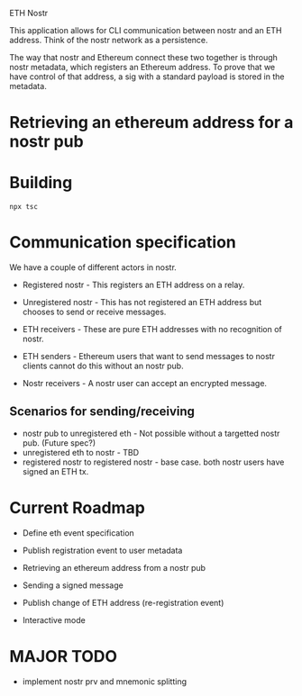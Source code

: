 ETH Nostr

This application allows for CLI communication between nostr and an ETH address. Think of the nostr network as a persistence.

The way that nostr and Ethereum connect these two together is through nostr metadata, which registers an Ethereum address. To prove that we have control of that address, a sig with a standard payload is stored in the metadata.

# Retrieving an ethereum address for a nostr pub
<tbd>

# Building
```
npx tsc
```

# Communication specification

We have a couple of different actors in nostr. 

- Registered nostr - This registers an ETH address on a relay.
- Unregistered nostr - This has not registered an ETH address but chooses to send or receive messages.

- ETH receivers - These are pure ETH addresses with no recognition of nostr.
- ETH senders - Ethereum users that want to send messages to nostr clients cannot do this without an nostr pub.
- Nostr receivers - A nostr user can accept an encrypted message.

## Scenarios for sending/receiving

- nostr pub to unregistered eth - Not possible without a targetted nostr pub. (Future spec?)
- unregistered eth to nostr - TBD
- registered nostr to registered nostr - base case. both nostr users have signed an ETH tx.

# Current Roadmap

- Define eth event specification
- Publish registration event to user metadata

- Retrieving an ethereum address from a nostr pub
- Sending a signed message 

- Publish change of ETH address (re-registration event)

- Interactive mode

# MAJOR TODO

- implement nostr prv and mnemonic splitting